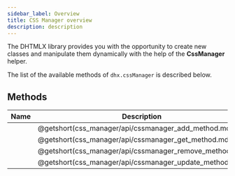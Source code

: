 ```yaml
---
sidebar_label: Overview
title: CSS Manager overview
description: description
---  
```


The DHTMLX library provides you with the opportunity to create new classes and manipulate them dynamically with the help of the **CssManager** helper.

The list of the available methods of `dhx.cssManager` is described below.

## Methods

| Name                                            | Description                                            |
| ----------------------------------------------- | ------------------------------------------------------ |
| [](css_manager/api/cssmanager_add_method.md)    | @getshort(css_manager/api/cssmanager_add_method.md)    |
| [](css_manager/api/cssmanager_get_method.md)    | @getshort(css_manager/api/cssmanager_get_method.md)    |
| [](css_manager/api/cssmanager_remove_method.md) | @getshort(css_manager/api/cssmanager_remove_method.md) |
| [](css_manager/api/cssmanager_update_method.md) | @getshort(css_manager/api/cssmanager_update_method.md) |
